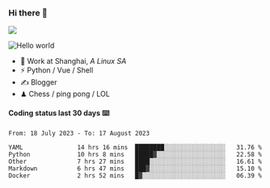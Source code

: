### Hi there 👋
![](https://komarev.com/ghpvc/?username=Xuhandsome)


<img src="https://github-readme-stats.vercel.app/api?username=XuHandsome&show_icons=true&theme=merko" alt="Hello world">

<br/>

- 🍻  Work at Shanghai, _A Linux SA_
- ⚡  Python / Vue / Shell
- ✍️  Blogger
- ♟  Chess / ping pong / LOL

#### Coding status last 30 days ⌨️

<!--START_SECTION:waka-->

```text
From: 18 July 2023 - To: 17 August 2023

YAML               14 hrs 16 mins  ████████░░░░░░░░░░░░░░░░░   31.76 %
Python             10 hrs 8 mins   █████▓░░░░░░░░░░░░░░░░░░░   22.58 %
Other              7 hrs 27 mins   ████░░░░░░░░░░░░░░░░░░░░░   16.61 %
Markdown           6 hrs 47 mins   ███▓░░░░░░░░░░░░░░░░░░░░░   15.10 %
Docker             2 hrs 52 mins   █▓░░░░░░░░░░░░░░░░░░░░░░░   06.39 %
```

<!--END_SECTION:waka-->
